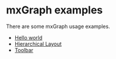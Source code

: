 # mxGraph examples

There are some mxGraph usage examples.

- [Hello world](https://github.com/wewoor/mxgraph-demo/tree/master/src/hellowWorld)
- [Hierarchical Layout](https://github.com/wewoor/mxgraph-demo/tree/master/src/hierarchicalLayout)
- [Toolbar](https://github.com/wewoor/mxgraph-demo/tree/master/src/graph)